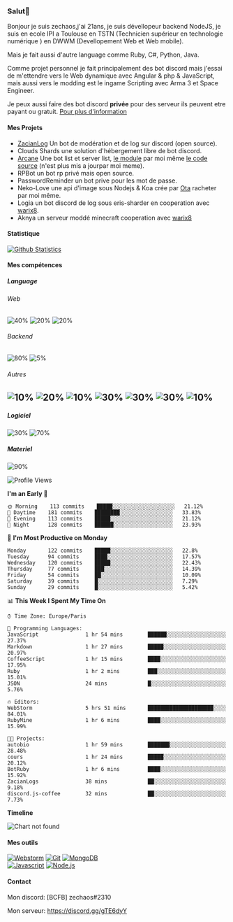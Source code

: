 ### Salut👋 

Bonjour je suis zechaos,j'ai 21ans, je suis dévellopeur backend NodeJS, je suis en ecole IPI a Toulouse en TSTN (Technicien supérieur en technologie numérique ) en DWWM (Devellopement Web et Web mobile).

Mais je fait aussi d'autre language comme Ruby, C#, Python, Java.

Comme projet personnel je fait principalement des bot discord mais j'essai de m'ettendre vers le Web dynamique avec Angular & php & JavaScript, mais aussi vers le modding est le ingame Scripting avec Arma 3 et Space Engineer.

Je peux aussi faire des bot discord **privée** pour des serveur ils peuvent etre payant ou gratuit. [Pour plus d'information](https://github.com/zechaos031/zechaos031/blob/master/info/CustomBot.md)

#### Mes Projets
  - [ZacianLog](https://github.com/zechaos031/ZacianLogs) Un bot de modération et de log sur discord (open source).
  - Clouds Shards une solution d'hébergement libre de bot discord.
  - [Arcane](https://arcane-center.xyz/) Une bot list et server list, [le module](https://www.npmjs.com/package/abcapi) par moi même [le code source](https://github.com/Arcane-Bot-Center/abcAPI) (n'est plus mis a jourpar moi meme).
  - RPBot un bot rp privé mais open source.
  - PasswordReminder un bot prive pour les mot de passe.
  - Neko-Love une api d'image sous Nodejs & Koa crée par [Ota](https://github.com/Steven-Debande) racheter par moi même.
  - Logia un bot discord de log sous eris-sharder en cooperation avec [warix8](https://github.com/warix8).
  - Aknya un serveur moddé minecraft cooperation avec [warix8](https://github.com/warix8)

#### Statistique


[![Github Statistics](https://github-readme-stats.vercel.app/api?username=zechaos031&theme=radical)](https://github.com/anuraghazra/github-readme-stats)


#### Mes compétences

##### Language
###### Web
![40%](https://progress-bar.dev/40?title=JavaScript) ![20%](https://progress-bar.dev/20?title=HTML) ![20%](https://progress-bar.dev/20?title=CSS)

###### Backend
![80%](https://progress-bar.dev/80?title=NodeJS) ![5%](https://progress-bar.dev/5?title=PHP) 




###### Autres
![10%](https://progress-bar.dev/10?title=Ruby) ![20%](https://progress-bar.dev/20?title=Python) ![10%](https://progress-bar.dev/10?title=C\#) ![30%](https://progress-bar.dev/30?title=TypeScript) ![30%](https://progress-bar.dev/30?title=Deno) ![30%](https://progress-bar.dev/30?title=CoffeeScript) ![10%](https://progress-bar.dev/10?title=Lua)
--

##### Logiciel

![30%](https://progress-bar.dev/30?title=Linux) ![70%](https://progress-bar.dev/70?title=Windows)

##### Materiel

![90%](https://progress-bar.dev/90?title=Hardware)


<!--START_SECTION:waka-->
![Profile Views](http://img.shields.io/badge/Profile%20Views-24-blue)

**I'm an Early 🐤** 

```text
🌞 Morning    113 commits    █████░░░░░░░░░░░░░░░░░░░░   21.12% 
🌆 Daytime    181 commits    ████████░░░░░░░░░░░░░░░░░   33.83% 
🌃 Evening    113 commits    █████░░░░░░░░░░░░░░░░░░░░   21.12% 
🌙 Night      128 commits    ██████░░░░░░░░░░░░░░░░░░░   23.93%

```
📅 **I'm Most Productive on Monday** 

```text
Monday       122 commits    █████░░░░░░░░░░░░░░░░░░░░   22.8% 
Tuesday      94 commits     ████░░░░░░░░░░░░░░░░░░░░░   17.57% 
Wednesday    120 commits    █████░░░░░░░░░░░░░░░░░░░░   22.43% 
Thursday     77 commits     ███░░░░░░░░░░░░░░░░░░░░░░   14.39% 
Friday       54 commits     ██░░░░░░░░░░░░░░░░░░░░░░░   10.09% 
Saturday     39 commits     █░░░░░░░░░░░░░░░░░░░░░░░░   7.29% 
Sunday       29 commits     █░░░░░░░░░░░░░░░░░░░░░░░░   5.42%

```


📊 **This Week I Spent My Time On** 

```text
⌚︎ Time Zone: Europe/Paris

💬 Programming Languages: 
JavaScript               1 hr 54 mins        ██████░░░░░░░░░░░░░░░░░░░   27.37% 
Markdown                 1 hr 27 mins        █████░░░░░░░░░░░░░░░░░░░░   20.97% 
CoffeeScript             1 hr 15 mins        ████░░░░░░░░░░░░░░░░░░░░░   17.95% 
Ruby                     1 hr 2 mins         ███░░░░░░░░░░░░░░░░░░░░░░   15.01% 
JSON                     24 mins             █░░░░░░░░░░░░░░░░░░░░░░░░   5.76%

🔥 Editors: 
WebStorm                 5 hrs 51 mins       █████████████████████░░░░   84.01% 
RubyMine                 1 hr 6 mins         ████░░░░░░░░░░░░░░░░░░░░░   15.99%

🐱‍💻 Projects: 
autobio                  1 hr 59 mins        ███████░░░░░░░░░░░░░░░░░░   28.48% 
cours                    1 hr 24 mins        █████░░░░░░░░░░░░░░░░░░░░   20.12% 
BotRuby                  1 hr 6 mins         ████░░░░░░░░░░░░░░░░░░░░░   15.92% 
ZacianLogs               38 mins             ██░░░░░░░░░░░░░░░░░░░░░░░   9.18% 
discord.js-coffee        32 mins             ██░░░░░░░░░░░░░░░░░░░░░░░   7.73%

```

**Timeline**

![Chart not found](https://github.com/zechaos031/zechaos031/blob/master/charts/bar_graph.png) 


<!--END_SECTION:waka-->

#### Mes outils
[![Webstorm](https://img.shields.io/badge/Webstrom-007acc?style=for-the-badge&logo=JetBrains&logoColor=white)](https://www.jetbrains.com/)
[![Git](https://img.shields.io/badge/Git-f05032?style=for-the-badge&logo=git&logoColor=white)](https://git-scm.com/)
[![MongoDB](https://img.shields.io/badge/MongoDB-47a248?style=for-the-badge&logo=mongodb&logoColor=white)](https://www.mongodb.com/)    
[![Javascript](https://img.shields.io/badge/Javascript-f7df1e?style=for-the-badge&logo=javascript&logoColor=white)](https://developer.mozilla.org/en-US/docs/Web/JavaScript)
[![Node.js](https://img.shields.io/badge/Node.js-339933?style=for-the-badge&logo=node.js&logoColor=white)](https://nodejs.org/en/)

#### Contact
Mon discord: [BCFB] zechaos#2310

Mon serveur: https://discord.gg/gTE6dyY
